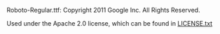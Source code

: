 Roboto-Regular.ttf: Copyright 2011 Google Inc. All Rights Reserved.

Used under the Apache 2.0 license, which can be found in [LICENSE.txt](./LICENSE.txt)
